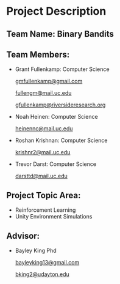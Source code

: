 # Project Description
## Team Name: Binary Bandits
## Team Members:
- Grant Fullenkamp: Computer Science
   
   gmfullenkamp@gmail.com
   
   fullengm@mail.uc.edu
   
   gfullenkamp@riversideresearch.org
- Noah Heinen: Computer Science
   
   heinennc@mail.uc.edu
- Roshan Krishnan: Computer Science

   krishnr2@mail.uc.edu
- Trevor Darst: Computer Science

   darsttd@mail.uc.edu

## Project Topic Area:
- Reinforcement Learning
- Unity Environment Simulations

## Advisor:
- Bayley King Phd

   bayleyking13@gmail.com

   bking2@udayton.edu